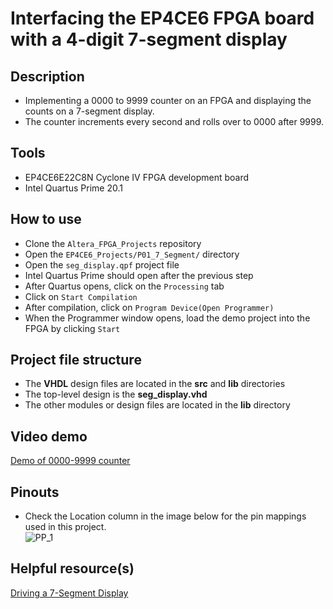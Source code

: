 # Interfacing the EP4CE6 FPGA board with a 4-digit 7-segment display  

## Description    
- Implementing a 0000 to 9999 counter on an FPGA and displaying the counts on a 7-segment display.
- The counter increments every second and rolls over to 0000 after 9999.

## Tools  
- EP4CE6E22C8N Cyclone IV FPGA development board  
- Intel Quartus Prime 20.1  

## How to use  
- Clone the ``Altera_FPGA_Projects`` repository  
- Open the ``EP4CE6_Projects/P01_7_Segment/`` directory  
- Open the ``seg_display.qpf`` project file  
- Intel Quartus Prime should open after the previous step  
- After Quartus opens, click on the ``Processing`` tab  
- Click on ``Start Compilation``  
- After compilation, click on ``Program Device(Open Programmer)``  
- When the Programmer window opens, load the demo project into the FPGA by clicking ``Start``

## Project file structure  
- The **VHDL** design files are located in the **src** and **lib** directories    
- The top-level design is the **seg_display.vhd**  
- The other modules or design files are located in the **lib** directory  

## Video demo  
[Demo of 0000-9999 counter](https://drive.google.com/file/d/18HfrSjUTn52hrJCpAqxuSTBJbvyD67L0/view?usp=sharing)  

## Pinouts  
- Check the Location column in the image below for the pin mappings used in this project.  
![PP_1](https://github.com/MUDAL/Altera_FPGA_Projects/assets/46250887/7777a5f1-e19d-4855-8cc9-40cfad824e8b)

## Helpful resource(s)  
[Driving a 7-Segment Display](https://www.electronics-tutorials.ws/blog/7-segment-display-tutorial.html)  
